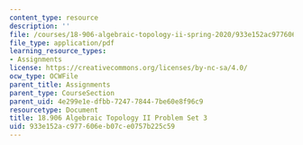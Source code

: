 ```yaml
---
content_type: resource
description: ''
file: /courses/18-906-algebraic-topology-ii-spring-2020/933e152ac977606eb07ce0757b225c59_MIT18_906S20_pset3.pdf
file_type: application/pdf
learning_resource_types:
- Assignments
license: https://creativecommons.org/licenses/by-nc-sa/4.0/
ocw_type: OCWFile
parent_title: Assignments
parent_type: CourseSection
parent_uid: 4e299e1e-dfbb-7247-7844-7be60e8f96c9
resourcetype: Document
title: 18.906 Algebraic Topology II Problem Set 3
uid: 933e152a-c977-606e-b07c-e0757b225c59
---
```

